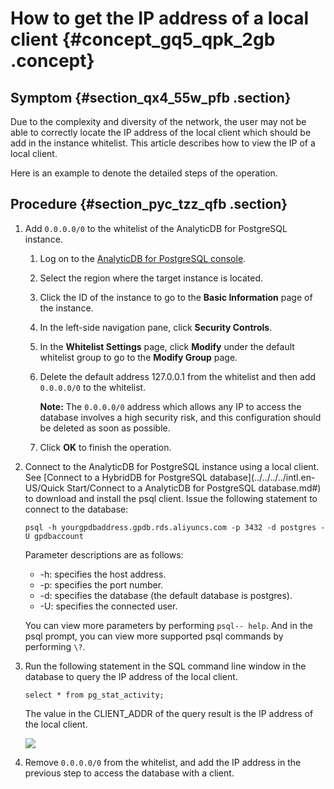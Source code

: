 # How to get the IP address of a local client {#concept_gq5_qpk_2gb .concept}

## Symptom {#section_qx4_55w_pfb .section}

Due to the complexity and diversity of the network, the user may not be able to correctly locate the IP address of the local client which should be add in the instance whitelist. This article describes how to view the IP of a local client.

Here is an example to denote the detailed steps of the operation.

## Procedure {#section_pyc_tzz_qfb .section}

1.  Add `0.0.0.0/0` to the whitelist of the AnalyticDB for PostgreSQL instance.
    1.  Log on to the [AnalyticDB for PostgreSQL console](https://gpdb.console.aliyun.com/).
    2.  Select the region where the target instance is located.

    3.  Click the ID of the instance to go to the **Basic Information** page of the instance.

    4.  In the left-side navigation pane, click **Security Controls**.

    5.  In the **Whitelist Settings** page, click **Modify** under the default whitelist group to go to the **Modify Group** page.

    6.  Delete the default address 127.0.0.1 from the whitelist and then add `0.0.0.0/0` to the whitelist.

        **Note:** The `0.0.0.0/0` address which allows any IP to access the database involves a high security risk, and this configuration should be deleted as soon as possible.

    7.  Click **OK** to finish the operation.

2.  Connect to the AnalyticDB for PostgreSQL instance using a local client. See [Connect to a HybridDB for PostgreSQL database](../../../../intl.en-US/Quick Start/Connect to a AnalyticDB for PostgreSQL database.md#) to download and install the psql client. Issue the following statement to connect to the database:

    ```
    psql -h yourgpdbaddress.gpdb.rds.aliyuncs.com -p 3432 -d postgres -U gpdbaccount
    ```

    Parameter descriptions are as follows:

    -   -h: specifies the host address.
    -   -p: specifies the port number.
    -   -d: specifies the database \(the default database is postgres\).
    -   -U: specifies the connected user.

    You can view more parameters by performing `psql-- help`. And in the psql prompt, you can view more supported psql commands by performing `\?`.

3.  Run the following statement in the SQL command line window in the database to query the IP address of the local client.

    ```
    select * from pg_stat_activity;
    ```

    The value in the CLIENT\_ADDR of the query result is the IP address of the local client.

    ![](http://static-aliyun-doc.oss-cn-hangzhou.aliyuncs.com/assets/img/80825/155781923138978_en-US.png)

4.  Remove `0.0.0.0/0` from the whitelist, and add the IP address in the previous step to access the database with a client.

